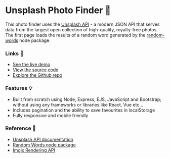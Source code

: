# Unsplash Photo Finder 🔎

This photo finder uses the [Unsplash API](https://unsplash.com/documentation) - a modern JSON API that serves data from the largest open collection of high-quality, royalty-free photos. The first page loads the results of a random word generated by the [random-words](https://github.com/punkave/random-words) node package.

### Links 🔗
- [See the live demo](https://express-photo-finder-using-unsplash-api.rjlevy.repl.co/) 
- [View the source code](https://repl.it/@rjlevy/Express-photo-finder-using-unsplash-api) 
- [Explore the Github repo](https://github.com/rolandjlevy/express-photo-finder-using-unsplash-api)

### Features 💡
- Built from scratch using Node, Express, EJS, JavaScript and Bootstrap; without using any frameworks or libraries like React, Vue etc...
- Includes pagination and the ability to save favourites in localStorage
- Fully responsive and mobile friendly

### Reference 📖
- [Unsplash API documentation](https://unsplash.com/documentation)
- [Random Words node package](https://github.com/punkave/random-words)
- [Imgix Rendering API](https://docs.imgix.com/apis/url)